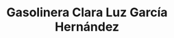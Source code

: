 ---
title: "Gasolinera Clara Luz García Hernández"
url: /tempoal/gasolinera-clara-luz-garcia-hernandez/
shop: general
---